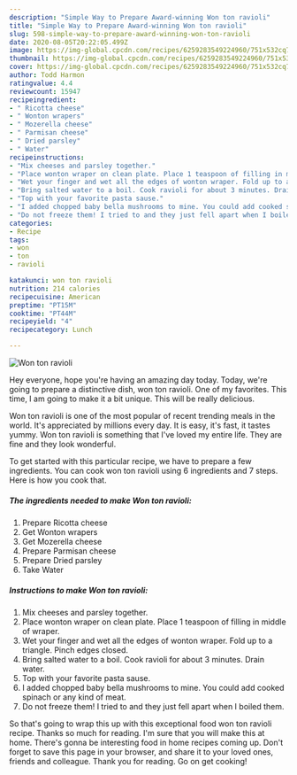 ```yaml
---
description: "Simple Way to Prepare Award-winning Won ton ravioli"
title: "Simple Way to Prepare Award-winning Won ton ravioli"
slug: 598-simple-way-to-prepare-award-winning-won-ton-ravioli
date: 2020-08-05T20:22:05.499Z
image: https://img-global.cpcdn.com/recipes/6259283549224960/751x532cq70/won-ton-ravioli-recipe-main-photo.jpg
thumbnail: https://img-global.cpcdn.com/recipes/6259283549224960/751x532cq70/won-ton-ravioli-recipe-main-photo.jpg
cover: https://img-global.cpcdn.com/recipes/6259283549224960/751x532cq70/won-ton-ravioli-recipe-main-photo.jpg
author: Todd Harmon
ratingvalue: 4.4
reviewcount: 15947
recipeingredient:
- " Ricotta cheese"
- " Wonton wrapers"
- " Mozerella cheese"
- " Parmisan cheese"
- " Dried parsley"
- " Water"
recipeinstructions:
- "Mix cheeses and parsley together."
- "Place wonton wraper on clean plate. Place 1 teaspoon of filling in middle of wraper."
- "Wet your finger and wet all the edges of wonton wraper. Fold up to a triangle. Pinch edges closed."
- "Bring salted water to a boil. Cook ravioli for about 3 minutes. Drain water."
- "Top with your favorite pasta sause."
- "I added chopped baby bella mushrooms to mine. You could add cooked spinach or any kind of meat."
- "Do not freeze them! I tried to and they just fell apart when I boiled them."
categories:
- Recipe
tags:
- won
- ton
- ravioli

katakunci: won ton ravioli 
nutrition: 214 calories
recipecuisine: American
preptime: "PT15M"
cooktime: "PT44M"
recipeyield: "4"
recipecategory: Lunch

---
```



![Won ton ravioli](https://img-global.cpcdn.com/recipes/6259283549224960/751x532cq70/won-ton-ravioli-recipe-main-photo.jpg)

Hey everyone, hope you're having an amazing day today. Today, we're going to prepare a distinctive dish, won ton ravioli. One of my favorites. This time, I am going to make it a bit unique. This will be really delicious.

Won ton ravioli is one of the most popular of recent trending meals in the world. It's appreciated by millions every day. It is easy, it's fast, it tastes yummy. Won ton ravioli is something that I've loved my entire life. They are fine and they look wonderful.




To get started with this particular recipe, we have to prepare a few ingredients. You can cook won ton ravioli using 6 ingredients and 7 steps. Here is how you cook that.

<!--inarticleads1-->

##### The ingredients needed to make Won ton ravioli:

1. Prepare  Ricotta cheese
1. Get  Wonton wrapers
1. Get  Mozerella cheese
1. Prepare  Parmisan cheese
1. Prepare  Dried parsley
1. Take  Water




<!--inarticleads2-->

##### Instructions to make Won ton ravioli:

1. Mix cheeses and parsley together.
1. Place wonton wraper on clean plate. Place 1 teaspoon of filling in middle of wraper.
1. Wet your finger and wet all the edges of wonton wraper. Fold up to a triangle. Pinch edges closed.
1. Bring salted water to a boil. Cook ravioli for about 3 minutes. Drain water.
1. Top with your favorite pasta sause.
1. I added chopped baby bella mushrooms to mine. You could add cooked spinach or any kind of meat.
1. Do not freeze them! I tried to and they just fell apart when I boiled them.




So that's going to wrap this up with this exceptional food won ton ravioli recipe. Thanks so much for reading. I'm sure that you will make this at home. There's gonna be interesting food in home recipes coming up. Don't forget to save this page in your browser, and share it to your loved ones, friends and colleague. Thank you for reading. Go on get cooking!
